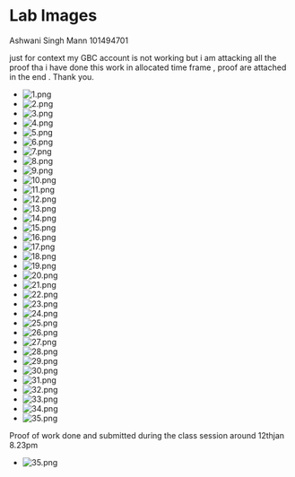 # Lab Images

Ashwani Singh Mann
101494701

just for context my GBC account is not working but i am attacking all the proof tha i have done this work in allocated time frame , proof are attached in the end .
Thank you.

- ![1.png](Lab1/1.png)
- ![2.png](Lab1/2.png)
- ![3.png](Lab1/3.png)
- ![4.png](Lab1/4.png)
- ![5.png](Lab1/5.png)
- ![6.png](Lab1/6.png)
- ![7.png](Lab1/7.png)
- ![8.png](Lab1/8.png)
- ![9.png](Lab1/9.png)
- ![10.png](Lab1/10.png)
- ![11.png](Lab1/11.png)
- ![12.png](Lab1/12.png)
- ![13.png](Lab1/13.png)
- ![14.png](Lab1/14.png)
- ![15.png](Lab1/15.png)
- ![16.png](Lab1/16.png)
- ![17.png](Lab1/17.png)
- ![18.png](Lab1/18.png)
- ![19.png](Lab1/19.png)
- ![20.png](Lab1/20.png)
- ![21.png](Lab1/21.png)
- ![22.png](Lab1/22.png)
- ![23.png](Lab1/23.png)
- ![24.png](Lab1/24.png)
- ![25.png](Lab1/25.png)
- ![26.png](Lab1/26.png)
- ![27.png](Lab1/27.png)
- ![28.png](Lab1/28.png)
- ![29.png](Lab1/29.png)
- ![30.png](Lab1/30.png)
- ![31.png](Lab1/31.png)
- ![32.png](Lab1/32.png)
- ![33.png](Lab1/33.png)
- ![34.png](Lab1/34.png)
- ![35.png](Lab1/35.png)

Proof of work done and submitted during the class session around 12thjan 8.23pm

- ![35.png](Lab1/Proof.jpg)

